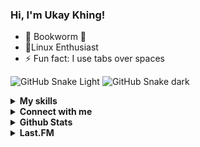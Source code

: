 ### Hi, I'm Ukay Khing!

- 📖 Bookworm 🐛
- 🐧Linux Enthusiast
- ⚡ Fun fact: I use tabs over spaces

![GitHub Snake Light](../../raw/output/github-contribution-grid-snake-light.svg#gh-light-mode-only)
![GitHub Snake dark](../../raw/output/github-contribution-grid-snake.svg#gh-dark-mode-only)

<details>	
<summary><b>My skills</b></summary>
	<img style="margin: 10px" src="https://profilinator.rishav.dev/skills-assets/c-original.svg" alt="C" height="50" />
	<img style="margin: 10px" src="https://profilinator.rishav.dev/skills-assets/cplusplus-original.svg" alt="C++" height="50" />
	<img style="margin: 10px" src="https://profilinator.rishav.dev/skills-assets/css3-original-wordmark.svg" alt="CSS3" height="50" />
	<img style="margin: 10px" src="https://profilinator.rishav.dev/skills-assets/html5-original-wordmark.svg" alt="HTML5" height="50" />
	<img style="margin: 10px" src="https://profilinator.rishav.dev/skills-assets/javascript-original.svg" alt="JavaScript" height="50" />
	<img style="margin: 10px" src="https://profilinator.rishav.dev/skills-assets/sass-original.svg" alt="Sass" height="50" />
	<img style="margin: 10px" src="https://profilinator.rishav.dev/skills-assets/python-original.svg" alt="Python" height="50" />
	<img style="margin: 10px" src="https://profilinator.rishav.dev/skills-assets/nginx-original.svg" alt="Nginx" height="50" />
	<img style="margin: 10px" src="https://profilinator.rishav.dev/skills-assets/linux-original.svg" alt="Linux" height="50" />
	<img style="margin: 10px" src="https://profilinator.rishav.dev/skills-assets/git-scm-icon.svg" alt="Git" height="50" />
	<img style="margin: 10px;filter: invert(50%);" src="https://profilinator.rishav.dev/skills-assets/gnu_bash-icon.svg" alt="Bash" height="50" />
	<img style="margin: 10px" src="https://profilinator.rishav.dev/skills-assets/arduino.png" alt="Arduino" height="50" />
</details>

<details>	
<summary><b>Connect with me</b></summary>
	<div style="margin-top: 10px;">
	<a style="text-decoration: none;box-shadow: none;height: 28px;display: inline-block;" rel="noreferrer" href="https://github.com/Ukaykhingmarma28" target="_blank">
	<img alt="github" src="https://Ukaykhingmarma28.github.io/assets/badges/github.svg" style="display:inline-block;height:28px;margin:0 1px 0!important" width="95.5" height="28">
	</a>
	<a style="text-decoration: none;box-shadow: none;height: 28px;display: inline-block;" rel="noreferrer" href="https://gitlab.com/Ukaykhingmarma28" target="_blank">
	<img alt="gitlab" src="https://Ukaykhingmarma28.github.io/assets/badges/gitlab.svg" style="display:inline-block;height:28px;margin:0 1px 0!important" width="93.5" height="28">
	</a>
	<a style="text-decoration: none;box-shadow: none;height: 28px;display: inline-block;" rel="noreferrer" href="https://stackoverflow.com/users/9123082" target="_blank">
	<img alt="stackoverflow" src="https://Ukaykhingmarma28.github.io/assets/badges/stackoverflow.svg" style="display:inline-block;height:28px;margin:0 1px 0!important" width="160.25" height="28">
	</a>
	<a style="text-decoration: none;box-shadow: none;height: 28px;display: inline-block;" rel="noreferrer" href="https://keys.openpgp.org/vks/v1/by-fingerprint/916961EE198832DD70B628B356DB0538F60D951C" target="_blank">
	<img alt="pgp" src="https://Ukaykhingmarma28.github.io/assets/badges/pgp.svg" style="display:inline-block;height:28px;margin:0 1px 0!important" width="69.75" height="28">
	</a>
	<br>
	<a style="text-decoration: none;box-shadow: none;height: 28px;display: inline-block;" rel="noreferrer" href="https://twitter.com/Ukaykhingmarma28" target="_blank">
	<img alt="twitter" src="https://Ukaykhingmarma28.github.io/assets/badges/twitter.svg" style="display:inline-block;height:28px;margin:0 1px 0!important" width="103.75" height="28">
	</a>
	<a style="text-decoration: none;box-shadow: none;height: 28px;display: inline-block;" rel="noreferrer" href="https://reddit.com/u/Ukaykhingmarma28" target="_blank">
	<img alt="reddit" src="https://Ukaykhingmarma28.github.io/assets/badges/reddit.svg" style="display:inline-block;height:28px;margin:0 1px 0!important" width="94.5" height="28">
	</a>
	<a style="text-decoration: none;box-shadow: none;height: 28px;display: inline-block;" rel="noreferrer" href="https://reddit.com/u/Ukaykhingmarma28" target="_blank">
	<img alt="goodreads" src="https://Ukaykhingmarma28.github.io/assets/badges/goodreads.svg" style="display:inline-block;height:28px;margin:0 1px 0!important" width="126.25" height="28">
	</a>
	<br>
	<a style="text-decoration: none;box-shadow: none;height: 28px;display: inline-block;" rel="noreferrer" href="/mailto:Ukaykhingmarma28@gmail.com" target="_blank">
	<img alt="mail" src="https://Ukaykhingmarma28.github.io/assets/badges/mail.svg" style="display:inline-block;height:28px;margin:0 1px 0!important" width="78" height="28">
	</a>
	<a style="text-decoration: none;box-shadow: none;height: 28px;display: inline-block;" style="text-decoration: none;box-shadow: none;height: 28px;display: inline-block;" rel="noreferrer" href="https://t.me/Ukaykhingmarma28" target="_blank">
	<img alt="telegram" src="https://Ukaykhingmarma28.github.io/assets/badges/telegram.svg" style="display:inline-block;height:28px;margin:0 1px 0!important" width="114" height="28">
	</a>
	<a style="text-decoration: none;box-shadow: none;height: 28px;display: inline-block;" rel="noreferrer" href="https://discord.com/users/Ukaykhingmarma28#3527" target="_blank">
	<img alt="discord" src="https://Ukaykhingmarma28.github.io/assets/badges/discord.svg" style="display:inline-block;height:28px;margin:0 1px 0!important" width="104.75" height="28">
	</a>
	<a style="text-decoration: none;box-shadow: none;height: 28px;display: inline-block;" rel="noreferrer" href="https://matrix.to/#/@ahm:feneas.org" target="_blank">
	<img alt="matrix" src="https://Ukaykhingmarma28.github.io/assets/badges/matrix.svg" style="display:inline-block;height:28px;margin:0 1px 0!important" width="95.5" height="28">
	</a>
	<a style="text-decoration: none;box-shadow: none;height: 28px;display: inline-block;" rel="noreferrer" href="/irc.txt" target="_self">
	<img alt="irc" src="https://Ukaykhingmarma28.github.io/assets/badges/irc.svg" style="display:inline-block;height:28px;margin:0 1px 0!important" width="67.75" height="28">
	</a>
	<br>
	<a style="text-decoration: none;box-shadow: none;height: 28px;display: inline-block;" rel="noreferrer" href="https://trakt.tv/users/Ukaykhingmarma28" target="_blank">
	<img alt="trakt" src="https://Ukaykhingmarma28.github.io/assets/badges/trakt.svg" style="display:inline-block;height:28px;margin:0 1px 0!important" width="86.25" height="28">
	</a>
	<a style="text-decoration: none;box-shadow: none;height: 28px;display: inline-block;" rel="noreferrer" href="https://last.fm/user/Ukaykhingmarma28" target="_blank">
	<img alt="lastfm" src="https://Ukaykhingmarma28.github.io/assets/badges/lastfm.svg" style="display:inline-block;height:28px;margin:0 1px 0!important" width="95.5" height="28">
	</a>
	<a style="text-decoration: none;box-shadow: none;height: 28px;display: inline-block;" rel="noreferrer" href="https://anilist.co/user/Ukaykhingmarma28" target="_blank">
	<img alt="anilist" src="https://Ukaykhingmarma28.github.io/assets/badges/anilist.svg" style="display:inline-block;height:28px;margin:0 1px 0!important" width="99.75" height="28">
	</a>
	<a style="text-decoration: none;box-shadow: none;height: 28px;display: inline-block;" el="noreferrer" href="https://kitsu.io/users/Ukaykhingmarma28" target="_blank">
	<img alt="kitsu" src="https://Ukaykhingmarma28.github.io/assets/badges/kitsu.svg" style="display:inline-block;height:28px;margin:0 1px 0!important" width="85.25" height="28">
	</a>
	<a style="text-decoration: none;box-shadow: none;height: 28px;display: inline-block;" rel="noreferrer" href="https://myanimelist.net/profile/Ukaykhingmarma28" target="_blank">
	<img alt="myanimelist" src="https://Ukaykhingmarma28.github.io/assets/badges/myanimelist.svg" style="display:inline-block;height:28px;margin:0 1px 0!important" width="137.75" height="28">
	</a>
	</div>
</details>

<details>	
<summary><b>Github Stats</b></summary>
	<img alt="Ukaykhingmarma28/stats" src="https://github-readme-stats.vercel.app/api?theme=github_dark&amp;title_color=2EB398&amp;username=Ukaykhingmarma28&amp;count_private=true&amp;show_icons=true"/>
	<img alt="Ukaykhingmarma28/graph" src="https://github-profile-summary-cards.vercel.app/api/cards/profile-details?username=Ukaykhingmarma28&amp;theme=github_dark"/>
	<img alt="Ukaykhingmarma28/streak" src="https://github-readme-streak-stats.herokuapp.com?user=Ukaykhingmarma28&amp;theme=dark&amp;hide_border=true&amp;background=1B2224&amp;stroke=718F97&amp;ring=2EB398&amp;fire=2EB398&amp;currStreakNum=C6CDCB&amp;sideNums=C6CDCB&amp;currStreakLabel=2EB398&amp;sideLabels=C6CDCB"/>
</details>

<details>	
<summary><b>Last.FM</b></summary>
	<img src="https://lastfm-recently-played.vercel.app/api?user=Ukaykhingmarma28&amp;count=4&amp;width=600"  />
</details>
